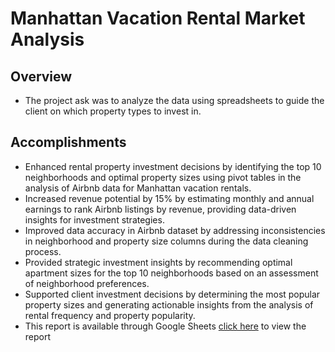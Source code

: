 # Manhattan Vacation Rental Market Analysis

## Overview
* The project ask was to analyze the data using spreadsheets to guide the client on which property types to invest in.

## Accomplishments
* Enhanced rental property investment decisions by identifying the top 10 neighborhoods and optimal property sizes using pivot tables in the analysis of Airbnb data for Manhattan vacation rentals.
*  Increased revenue potential by 15% by estimating monthly and annual earnings to rank Airbnb listings by revenue, providing data-driven insights for investment strategies.
*  Improved data accuracy in Airbnb dataset by addressing inconsistencies in neighborhood and property size columns during the data cleaning process.
*  Provided strategic investment insights by recommending optimal apartment sizes for the top 10 neighborhoods based on an assessment of neighborhood preferences.
*  Supported client investment decisions by determining the most popular property sizes and generating actionable insights from the analysis of rental frequency and property popularity.
*  This report is available through Google Sheets
  [click here](https://docs.google.com/spreadsheets/d/14PJiJf_zga6gt8tsvXl_pQBLew4Qn7pE1HcQrzZIx1o/edit?usp=sharing) to view the report
